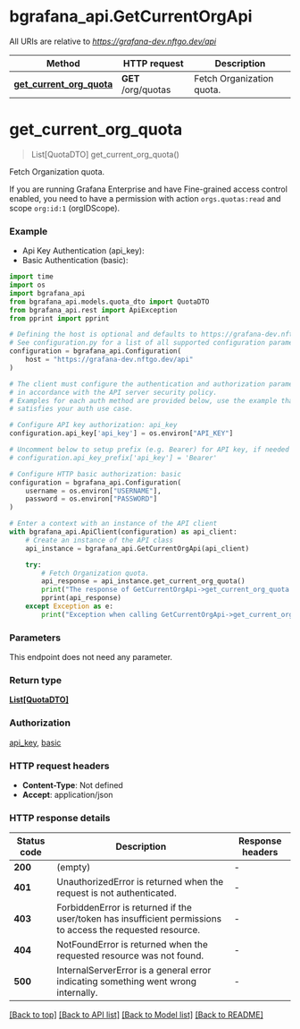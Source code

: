 # bgrafana_api.GetCurrentOrgApi

All URIs are relative to *https://grafana-dev.nftgo.dev/api*

Method | HTTP request | Description
------------- | ------------- | -------------
[**get_current_org_quota**](GetCurrentOrgApi.md#get_current_org_quota) | **GET** /org/quotas | Fetch Organization quota.


# **get_current_org_quota**
> List[QuotaDTO] get_current_org_quota()

Fetch Organization quota.

If you are running Grafana Enterprise and have Fine-grained access control enabled, you need to have a permission with action `orgs.quotas:read` and scope `org:id:1` (orgIDScope).

### Example

* Api Key Authentication (api_key):
* Basic Authentication (basic):
```python
import time
import os
import bgrafana_api
from bgrafana_api.models.quota_dto import QuotaDTO
from bgrafana_api.rest import ApiException
from pprint import pprint

# Defining the host is optional and defaults to https://grafana-dev.nftgo.dev/api
# See configuration.py for a list of all supported configuration parameters.
configuration = bgrafana_api.Configuration(
    host = "https://grafana-dev.nftgo.dev/api"
)

# The client must configure the authentication and authorization parameters
# in accordance with the API server security policy.
# Examples for each auth method are provided below, use the example that
# satisfies your auth use case.

# Configure API key authorization: api_key
configuration.api_key['api_key'] = os.environ["API_KEY"]

# Uncomment below to setup prefix (e.g. Bearer) for API key, if needed
# configuration.api_key_prefix['api_key'] = 'Bearer'

# Configure HTTP basic authorization: basic
configuration = bgrafana_api.Configuration(
    username = os.environ["USERNAME"],
    password = os.environ["PASSWORD"]
)

# Enter a context with an instance of the API client
with bgrafana_api.ApiClient(configuration) as api_client:
    # Create an instance of the API class
    api_instance = bgrafana_api.GetCurrentOrgApi(api_client)

    try:
        # Fetch Organization quota.
        api_response = api_instance.get_current_org_quota()
        print("The response of GetCurrentOrgApi->get_current_org_quota:\n")
        pprint(api_response)
    except Exception as e:
        print("Exception when calling GetCurrentOrgApi->get_current_org_quota: %s\n" % e)
```



### Parameters
This endpoint does not need any parameter.

### Return type

[**List[QuotaDTO]**](QuotaDTO.md)

### Authorization

[api_key](../README.md#api_key), [basic](../README.md#basic)

### HTTP request headers

 - **Content-Type**: Not defined
 - **Accept**: application/json

### HTTP response details
| Status code | Description | Response headers |
|-------------|-------------|------------------|
**200** | (empty) |  -  |
**401** | UnauthorizedError is returned when the request is not authenticated. |  -  |
**403** | ForbiddenError is returned if the user/token has insufficient permissions to access the requested resource. |  -  |
**404** | NotFoundError is returned when the requested resource was not found. |  -  |
**500** | InternalServerError is a general error indicating something went wrong internally. |  -  |

[[Back to top]](#) [[Back to API list]](../README.md#documentation-for-api-endpoints) [[Back to Model list]](../README.md#documentation-for-models) [[Back to README]](../README.md)

